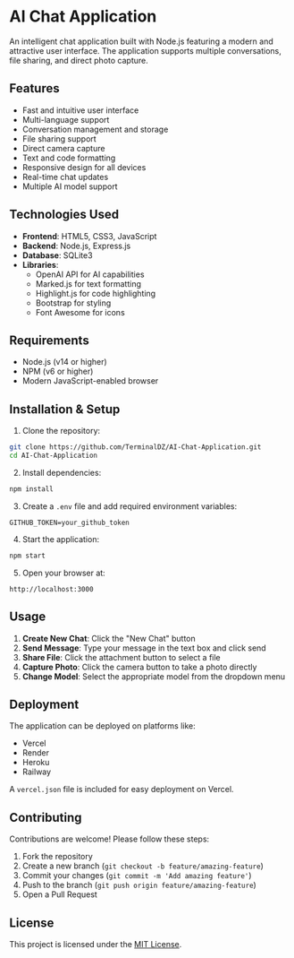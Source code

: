 # AI Chat Application

An intelligent chat application built with Node.js featuring a modern and attractive user interface. The application supports multiple conversations, file sharing, and direct photo capture.

## Features

- Fast and intuitive user interface
- Multi-language support
- Conversation management and storage
- File sharing support
- Direct camera capture
- Text and code formatting
- Responsive design for all devices
- Real-time chat updates
- Multiple AI model support

## Technologies Used

- **Frontend**: HTML5, CSS3, JavaScript
- **Backend**: Node.js, Express.js
- **Database**: SQLite3
- **Libraries**:
  - OpenAI API for AI capabilities
  - Marked.js for text formatting
  - Highlight.js for code highlighting
  - Bootstrap for styling
  - Font Awesome for icons

## Requirements

- Node.js (v14 or higher)
- NPM (v6 or higher)
- Modern JavaScript-enabled browser

## Installation & Setup

1. Clone the repository:
```bash
git clone https://github.com/TerminalDZ/AI-Chat-Application.git
cd AI-Chat-Application
```

2. Install dependencies:
```bash
npm install
```

3. Create a `.env` file and add required environment variables:
```env
GITHUB_TOKEN=your_github_token
```

4. Start the application:
```bash
npm start
```

5. Open your browser at:
```
http://localhost:3000
```

## Usage

1. **Create New Chat**: Click the "New Chat" button
2. **Send Message**: Type your message in the text box and click send
3. **Share File**: Click the attachment button to select a file
4. **Capture Photo**: Click the camera button to take a photo directly
5. **Change Model**: Select the appropriate model from the dropdown menu

## Deployment

The application can be deployed on platforms like:
- Vercel
- Render
- Heroku
- Railway

A `vercel.json` file is included for easy deployment on Vercel.

## Contributing

Contributions are welcome! Please follow these steps:
1. Fork the repository
2. Create a new branch (`git checkout -b feature/amazing-feature`)
3. Commit your changes (`git commit -m 'Add amazing feature'`)
4. Push to the branch (`git push origin feature/amazing-feature`)
5. Open a Pull Request

## License

This project is licensed under the [MIT License](LICENSE).
